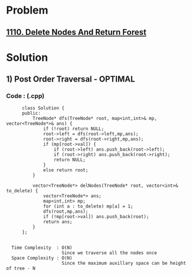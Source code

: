 # Problem

## [1110. Delete Nodes And Return Forest](https://leetcode.com/problems/delete-nodes-and-return-forest/)


# Solution 

## 1) Post Order Traversal - OPTIMAL

       
      
      
   ### Code : (.cpp)
    
          class Solution {
          public:
              TreeNode* dfs(TreeNode* root, map<int,int>& mp, vector<TreeNode*>& ans) {
                  if (!root) return NULL;
                  root->left = dfs(root->left,mp,ans);
                  root->right = dfs(root->right,mp,ans);
                  if (mp[root->val]) {
                      if (root->left) ans.push_back(root->left);
                      if (root->right) ans.push_back(root->right);
                      return NULL;
                  }
                  else return root;
              }

              vector<TreeNode*> delNodes(TreeNode* root, vector<int>& to_delete) {
                  vector<TreeNode*> ans;
                  map<int,int> mp;
                  for (int a : to_delete) mp[a] = 1;
                  dfs(root,mp,ans);
                  if (!mp[root->val]) ans.push_back(root);
                  return ans;
              }
          };

 
      Time Complexity  : O(N) 
                         Since we traverse all the nodes once
      Space Complexity : O(N)
                         Since the maximum auxillary space can be height of tree - N 
